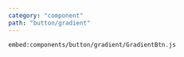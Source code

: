 ```yaml
---
category: "component"
path: "button/gradient"
---
```


`embed:components/button/gradient/GradientBtn.js`

